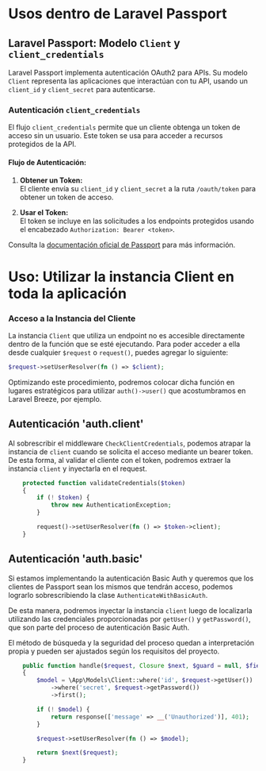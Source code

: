 # Usos dentro de Laravel Passport

## Laravel Passport: Modelo `Client` y `client_credentials`

Laravel Passport implementa autenticación OAuth2 para APIs. Su modelo `Client` representa las aplicaciones que
interactúan con tu API, usando un `client_id` y `client_secret` para autenticarse.

### Autenticación `client_credentials`

El flujo `client_credentials` permite que un cliente obtenga un token de acceso sin un usuario. Este token se usa para
acceder a recursos protegidos de la API.

#### Flujo de Autenticación:

1. **Obtener un Token:**  
   El cliente envía su `client_id` y `client_secret` a la ruta `/oauth/token` para obtener un token de acceso.

2. **Usar el Token:**  
   El token se incluye en las solicitudes a los endpoints protegidos usando el encabezado
   `Authorization: Bearer <token>`.

Consulta la [documentación oficial de Passport](https://laravel.com/docs/10.x/passport) para más información.

# Uso: Utilizar la instancia Client en toda la aplicación

### Acceso a la Instancia del Cliente

La instancia `Client` que utiliza un endpoint no es accesible directamente dentro de la función que se esté ejecutando.
Para poder acceder a ella desde cualquier `$request` o `request()`, puedes agregar lo siguiente:

```php
$request->setUserResolver(fn () => $client);
```

Optimizando este procedimiento, podremos colocar dicha función en lugares estratégicos para utilizar `auth()->user()`
que acostumbramos en Laravel Breeze, por ejemplo.

## Autenticación 'auth.client'

Al sobrescribir el middleware `CheckClientCredentials`, podemos atrapar la instancia de `client` cuando se solicita el acceso mediante un bearer token. De esta forma, al validar el cliente con el token, podremos extraer la instancia `client` y inyectarla en el request.

```php
    protected function validateCredentials($token)
    {
        if (! $token) {
            throw new AuthenticationException;
        }

        request()->setUserResolver(fn () => $token->client);
    }
```

## Autenticación 'auth.basic'

Si estamos implementando la autenticación Basic Auth y queremos que los clientes de Passport sean los mismos que tendrán acceso, podemos lograrlo sobrescribiendo la clase `AuthenticateWithBasicAuth`.

De esta manera, podremos inyectar la instancia `client` luego de localizarla utilizando las credenciales proporcionadas por `getUser()` y `getPassword()`, que son parte del proceso de autenticación Basic Auth.

El método de búsqueda y la seguridad del proceso quedan a interpretación propia y pueden ser ajustados según los requisitos del proyecto.

```php
    public function handle($request, Closure $next, $guard = null, $field = null)
    {
        $model = \App\Models\Client::where('id', $request->getUser())
            ->where('secret', $request->getPassword())
            ->first();

        if (! $model) {
            return response(['message' => __('Unauthorized')], 401);
        }

        $request->setUserResolver(fn () => $model);

        return $next($request);
    }
```
